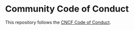 # Community Code of Conduct

This repository follows the [CNCF Code of Conduct](https://github.com/cncf/foundation/blob/master/code-of-conduct.md).